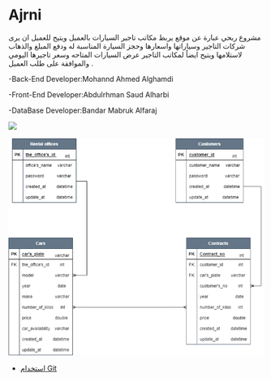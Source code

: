 # Ajrni
مشروع ربحي عبارة عن موقع يربط مكاتب تاجير السيارات بالعميل ويتيح للعميل ان يرى شركات التاجير وسياراتها واسعارها وحجز السيارة المناسبة له ودفع المبلغ والذهاب لاستلامها 
ويتيح ايضاً لمكاتب التاجير عرض السيارات المتاحه وسعر تاجيرها اليومي والموافقة على طلب العميل .  

-Back-End Developer:Mohannd Ahmed Alghamdi

-Front-End Developer:Abdulrhman Saud Alharbi

-DataBase Developer:Bandar Mabruk Alfaraj

![ ](resources/Project%20Diagram%20and%20description.png)

![ ](resources/ERD%20Ajrni.png)



* [استخدام Git](https://github.com/ctiProgramming1/tools/wiki/Git)
